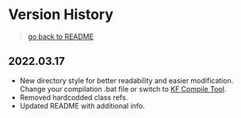 # Version History

> [go back to README](../README.md 'go back to Table of Content')

## 2022.03.17

- New directory style for better readability and easier modification. Change your compilation .bat file or switch to [KF Compile Tool](https://github.com/InsultingPros/KFCompileTool).
- Removed hardcodded class refs.
- Updated README with additional info.
